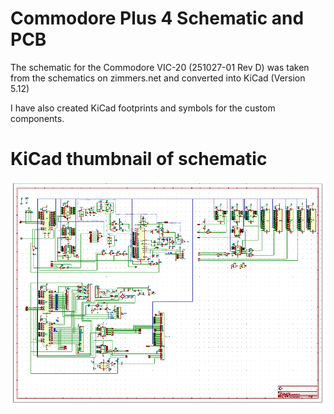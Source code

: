 # Commodore Plus 4 Schematic and PCB

The schematic for the Commodore VIC-20 (251027-01 Rev D) was taken from the schematics on zimmers.net and converted into KiCad (Version 5.12)


I have also created KiCad footprints and symbols for the custom components.

# KiCad thumbnail of schematic
![](images/commodore-vic20-thumb.png)
